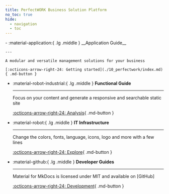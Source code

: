 ```yaml
---
title: PerfectWORK Business Solution Platform
no_toc: true
hide:
  - navigation
  - toc
---
```


<head>
    <script src="https://cdn.tailwindcss.com"></script>
</head>


<div class="grid cards" markdown>
-   :material-application:{ .lg .middle } __Application Guide__

    ---

    A modular and versatile management solutions for your business

    [:octicons-arrow-right-24: Getting started](./10_perfectwork/index.md){ .md-button }
    


-   :material-robot-industrial:{ .lg .middle } __Functional Guide__

    ---

    Focus on your content and generate a responsive and searchable static site

    [:octicons-arrow-right-24: Analysis](#){ .md-button }

-   :material-robot:{ .lg .middle } __IT Infrastructure__

    ---

    Change the colors, fonts, language, icons, logo and more with a few lines

    [:octicons-arrow-right-24: Explore](#){ .md-button }

-   :material-github:{ .lg .middle } __Developer Guides__

    ---

    Material for MkDocs is licensed under MIT and available on [GitHub]

    [:octicons-arrow-right-24: Development](#){ .md-button }

</div>
